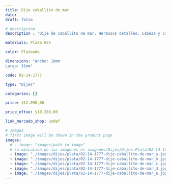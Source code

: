 ```yaml
---
title: Dije caballito de mar
date: 
draft: false

# descripcion
description : "Dije de caballito de mar. Hermosos detalles. Cabeza y cola móviles.Significado: responsabilidad, habla de mirar siempre por el beneficio de los que le rodea. Fidelidad."

materials: Plata 925

color: Plateado

dimensions: "Ancho: 10mm 
Largo: 31mm"

code: 02-14-1777

type: "Dijes"

categories: []

price: $12.090,00

price_eftvo: $10.280,00

link_mercado_shop: undef

# Images
# first image will be shown in the product page
images:
  # - image: "images/path_to_image"
  # La ubicacion de las imagenes es imagenes/Dijes/Dijes.Plata/02-14-1777-dije-caballito-de-mar
  - image: "./images/dijes/plata/02-14-1777-dije-caballito-de-mar_a.jpg"
  - image: "./images/dijes/plata/02-14-1777-dije-caballito-de-mar_b.jpg"
  - image: "./images/dijes/plata/02-14-1777-dije-caballito-de-mar_c.jpg"
  - image: "./images/dijes/plata/02-14-1777-dije-caballito-de-mar_d.jpg"
  - image: "./images/dijes/plata/02-14-1777-dije-caballito-de-mar_e.jpg"
---
```

